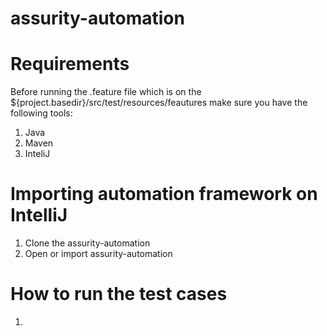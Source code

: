 # assurity-automation



# Requirements
Before running the .feature file which is on the ${project.basedir}/src/test/resources/feautures make sure you have the following tools:
1. Java
2. Maven
3. InteliJ

# Importing automation framework on IntelliJ
1. Clone the assurity-automation
2. Open or import assurity-automation


# How to run the test cases
1. 
